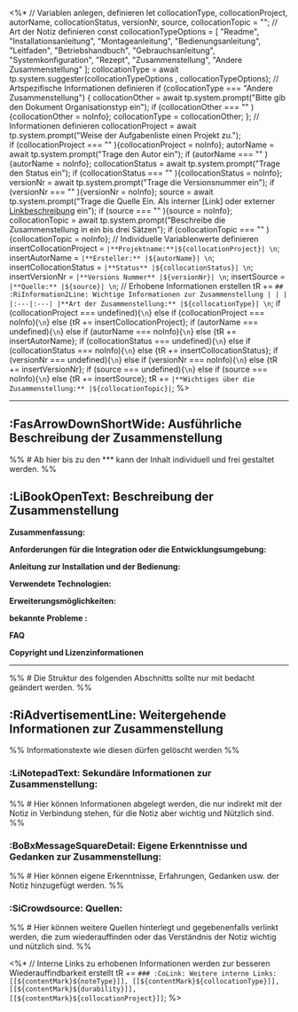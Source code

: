 <%*
// Variablen anlegen, definieren
let collocationType, collocationProject, autorName, collocationStatus, versionNr, source, collocationTopic = "";
// Art der Notiz definieren
const collocationTypeOptions = [
	"Readme",
	"Installationsanleitung",
	"Montageanleitung",
	"Bedienungsanleitung",
	"Leitfaden",
	"Betriebshandbuch",
	"Gebrauchsanleitung",
	"Systemkonfiguration",
	"Rezept",
	"Zusammenstellung",
	"Andere Zusammenstellung"
	];
collocationType = await tp.system.suggester(collocationTypeOptions , collocationTypeOptions);
// Artspezifische Informationen definieren
if (collocationType === "Andere Zusammenstellung") {
	collocationOther = await tp.system.prompt("Bitte gib den Dokument Organisationstyp ein");
	if (collocationOther === "" ){collocationOther = noInfo};
	collocationType = collocationOther;
};
// Informationen definieren
collocationProject = await tp.system.prompt("Weise der Aufgabenliste einen Projekt zu.");	
if (collocationProject === "" ){collocationProject = noInfo};
autorName = await tp.system.prompt("Trage den Autor ein");
if (autorName === "" ){autorName = noInfo};
collocationStatus = await tp.system.prompt("Trage den Status ein");
if (collocationStatus === "" ){collocationStatus = noInfo};
versionNr = await tp.system.prompt("Trage die Versionsnummer ein");
if (versionNr === "" ){versionNr = noInfo};
source = await tp.system.prompt("Trage die Quelle Ein. Als interner [Link] oder externer [Linkbeschreibung](URL) ein");
if (source === "" ){source = noInfo};
collocationTopic = await tp.system.prompt("Beschreibe die Zusammenstellung in ein bis drei Sätzen");
if (collocationTopic === "" ){collocationTopic = noInfo};
// Individuelle Variablenwerte definieren
insertCollocationProject = `|**Projektname:**|${collocationProject}| \n`;
insertAutorName = `|**Ersteller:** |${autorName}| \n`;
insertCollocationStatus = `|**Status** |${collocationStatus}| \n`;
insertVersionNr = `|**Versions Nummer** |${versionNr}| \n`;
insertSource = `|**Quelle:** |${source}| \n`;
// Erhobene Informationen erstellen
tR += `## :RiInformation2Line: Wichtige Informationen zur Zusammenstellung
| | |
|:---|:---|
|**Art der Zusammenstellung:** |${collocationType}| \n`;
if (collocationProject === undefined){`\n`} else if (collocationProject === noInfo){`\n`} else {tR += insertCollocationProject};
if (autorName === undefined){`\n`} else if (autorName === noInfo){`\n`} else {tR += insertAutorName};
if (collocationStatus === undefined){`\n`} else if (collocationStatus === noInfo){`\n`} else {tR += insertCollocationStatus};
if (versionNr === undefined){`\n`} else if (versionNr === noInfo){`\n`} else {tR += insertVersionNr};
if (source === undefined){`\n`} else if (source === noInfo){`\n`} else {tR += insertSource};
tR += `|**Wichtiges über die Zusammenstellung:** |${collocationTopic}|`;
%>

***
## :FasArrowDownShortWide: Ausführliche Beschreibung der Zusammenstellung
%% # Ab hier bis zu den *** kann der Inhalt individuell und frei gestaltet werden. %%

##  :LiBookOpenText: Beschreibung der Zusammenstellung
**Zusammenfassung:** 

**Anforderungen für die Integration oder die Entwicklungsumgebung:** 

**Anleitung zur Installation und der Bedienung:**

**Verwendete Technologien:**

**Erweiterungsmöglichkeiten:**

**bekannte Probleme :** 

**FAQ**

**Copyright und Lizenzinformationen**


***
%% # Die Struktur des folgenden Abschnitts sollte nur mit bedacht geändert werden. %%
## :RiAdvertisementLine: Weitergehende Informationen zur Zusammenstellung
%% Informationstexte wie diesen dürfen gelöscht werden %%

### :LiNotepadText: Sekundäre Informationen zur Zusammenstellung: 
%% # Hier können Informationen abgelegt werden, die nur indirekt mit der Notiz in Verbindung stehen, für die Notiz aber wichtig und Nützlich sind. %%

### :BoBxMessageSquareDetail: Eigene Erkenntnisse und Gedanken zur Zusammenstellung:
%% # Hier können eigene Erkenntnisse, Erfahrungen, Gedanken usw. der Notiz hinzugefügt werden. %%

### :SiCrowdsource: Quellen: 
%% # Hier können weitere Quellen hinterlegt und gegebenenfalls verlinkt werden, die zum wiederauffinden oder das Verständnis der Notiz wichtig und nützlich sind. %%

<%*
// Interne Links zu erhobenen Informationen werden zur besseren Wiederauffindbarkeit erstellt
tR += `### :CoLink: Weitere interne Links:
[[${contentMark}${noteType}]], [[${contentMark}${collocationType}]], [[${contentMark}${durability}]],[[${contentMark}${collocationProject}]]`;
%>
